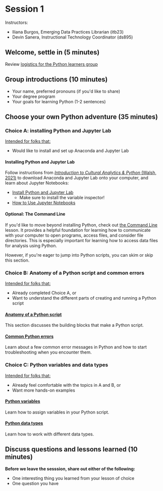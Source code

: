 # Session 1
Instructors:
* Iliana Burgos, Emerging Data Practices Librarian (itb23)
* Devin Sanera, Instructional Technology Coordinator (ds895)

## Welcome, settle in (5 minutes)

Review [logistics for the Python learners group](https://github.com/cornell-colab/python-learners/blob/main/home/about%20the%20group.md)

## Group introductions (10 minutes)

* Your name, preferred pronouns (if you'd like to share)
* Your degree program
* Your goals for learning Python (1-2 sentences) 

## Choose your own Python adventure (35 minutes)

### Choice A: installing Python and Jupyter Lab
<u>Intended for folks that:</u>
* Would like to install and set up Anaconda and Jupyter Lab


#### Installing Python and Jupyter Lab
Follow instructions from [<i>Introduction to Cultural Analytics & Python</i> (Walsh, 2021)](https://melaniewalsh.github.io/Intro-Cultural-Analytics/welcome.html) to download Anaconda and Jupyter Lab onto your computer, and learn about Jupyter Notebooks:
* [Install Python and Jupyter Lab](https://melaniewalsh.github.io/Intro-Cultural-Analytics/02-Python/01-Install-Python.html)
  * Make sure to install the variable inspector!
* [How to Use Jupyter Notebooks](https://melaniewalsh.github.io/Intro-Cultural-Analytics/02-Python/02-How-to-Use-Jupyter-Notebooks.html)

#### Optional: The Command Line

If you'd like to move beyond installing Python, check out [the Command Line](https://melaniewalsh.github.io/Intro-Cultural-Analytics/01-Command-Line/01-The-Command-Line.html) lesson. It provides a helpful foundation for learning how to communicate with your computer to open programs, access files, and consider file directories. This is especially important for learning how to access data files for analysis using Python.

However, if you're eager to jump into Python scripts, you can skim or skip this section.

### Choice B: Anatomy of a Python script and common errors

<u>Intended for folks that:</u>
* Already completed Choice A, or
* Want to understand the different parts of creating and running a Python script

#### [Anatomy of a Python script](https://melaniewalsh.github.io/Intro-Cultural-Analytics/02-Python/03-Anatomy-Python-Script.html)
This section discusses the building blocks that make a Python script. 

#### [Common Python errors](https://melaniewalsh.github.io/Intro-Cultural-Analytics/02-Python/13-Common-Python-Errors.html)
Learn about a few common error messages in Python and how to start troubleshooting when you encounter them.

### Choice C: Python variables and data types

<u>Intended for folks that:</u>
* Already feel comfortable with the topics in A and B, or
* Want more hands-on examples

#### [Python variables](https://melaniewalsh.github.io/Intro-Cultural-Analytics/02-Python/04-Variables.html)
Learn how to assign variables in your Python script. 

#### [Python data types](https://melaniewalsh.github.io/Intro-Cultural-Analytics/02-Python/04-Variables.html)
Learn how to work with different data types. 

## Discuss questions and lessons learned (10 minutes)

**Before we leave the sesssion, share out either of the following:**
* One interesting thing you learned from your lesson of choice
* One question you have
